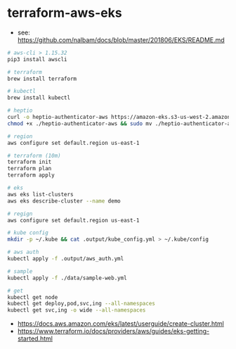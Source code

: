 # terraform-aws-eks

* see: https://github.com/nalbam/docs/blob/master/201806/EKS/README.md

```bash
# aws-cli > 1.15.32
pip3 install awscli

# terraform
brew install terraform

# kubectl
brew install kubectl

# heptio
curl -o heptio-authenticator-aws https://amazon-eks.s3-us-west-2.amazonaws.com/1.10.3/2018-06-05/bin/darwin/amd64/heptio-authenticator-aws
chmod +x ./heptio-authenticator-aws && sudo mv ./heptio-authenticator-aws /usr/local/bin/

# region
aws configure set default.region us-east-1

# terraform (10m)
terraform init
terraform plan
terraform apply

# eks
aws eks list-clusters
aws eks describe-cluster --name demo

# regign
aws configure set default.region us-east-1

# kube config
mkdir -p ~/.kube && cat .output/kube_config.yml > ~/.kube/config

# aws auth
kubectl apply -f .output/aws_auth.yml

# sample
kubectl apply -f ./data/sample-web.yml

# get
kubectl get node
kubectl get deploy,pod,svc,ing --all-namespaces
kubectl get svc,ing -o wide --all-namespaces
```
* https://docs.aws.amazon.com/eks/latest/userguide/create-cluster.html
* https://www.terraform.io/docs/providers/aws/guides/eks-getting-started.html
